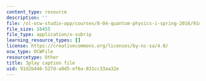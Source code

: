 ```yaml
---
content_type: resource
description: ''
file: /ol-ocw-studio-app/courses/8-04-quantum-physics-i-spring-2016/91d2b446527da8d5ef6a831cc33aa32e_m7UT2Hr465o.srt
file_size: 16455
file_type: application/x-subrip
learning_resource_types: []
license: https://creativecommons.org/licenses/by-nc-sa/4.0/
ocw_type: OCWFile
resourcetype: Other
title: 3play caption file
uid: 91d2b446-527d-a8d5-ef6a-831cc33aa32e
---
```

